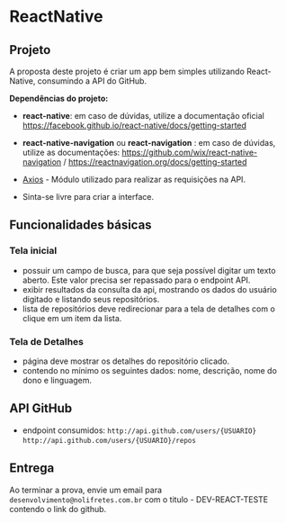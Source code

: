 # ReactNative

## Projeto

A proposta deste projeto é criar um app bem simples utilizando React-Native, consumindo a API do GitHub.

**Dependências do projeto:**

* **react-native**: em caso de dúvidas, utilize a documentação oficial https://facebook.github.io/react-native/docs/getting-started
* **react-native-navigation** ou **react-navigation** : em caso de dúvidas, utilize as documentações: https://github.com/wix/react-native-navigation / https://reactnavigation.org/docs/getting-started
* [Axios](https://github.com/axios/axios) - Módulo utilizado para realizar as requisições na API.


* Sinta-se livre para criar a interface.

## Funcionalidades básicas

### Tela inicial

- possuir um campo de busca, para que seja possível digitar um texto aberto. Este valor precisa ser repassado para o endpoint API.
- exibir resultados da consulta da api, mostrando os dados do usuário digitado e listando seus repositórios.
- lista de repositórios deve redirecionar para a tela de detalhes com o clique em um item da lista.

### Tela de Detalhes

- página deve mostrar os detalhes do repositório clicado.
- contendo no mínimo os seguintes dados: nome, descrição, nome do dono e linguagem.

## API GitHub

- endpoint consumidos:
`http://api.github.com/users/{USUARIO}`
`http://api.github.com/users/{USUARIO}/repos`


## Entrega

 Ao terminar a prova, envie um email para `desenvolvimento@nolifretes.com.br` com o titulo - DEV-REACT-TESTE contendo o link do github. 
